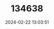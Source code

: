 ---
title: "134638"
category: "Potamonautes ecorssei"
draft: false
date: 2024-02-22 13:03:51
languages:
  English: ["Ecorsse's River Crab"]
---